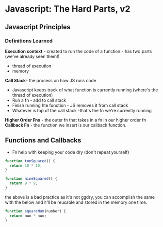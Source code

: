 # Javascript: The Hard Parts, v2

## Javascript Principles

### Definitions Learned

**Execution context** - created to run the code of a function - has two parts (we've already seen them!)

- thread of execution
- memory

**Call Stack**- the process on how JS runs code

- Javascript keeps track of what function is currently running (where's the thread of execution)
- Run a fn - add to call stack
- Finish running hte function - JS removes it from call stack
- Whatever is top of the call stack -that's the fn we're currently running

**Higher Order Fns** - the outer fn that takes in a fn in our higher order fn
**Callback Fn** - the function we insert is our callback function.

## Functions and Callbacks

- Fn help with keeping your code dry (don't repeat yourself)

```javascript
function tonSquared() {
  return 10 * 10;
}

function nineSquared() {
  return 9 * 9;
}
```

the above is a bad practice as it's not ggdry, you can accomplish the same with the below and it'll be reusable and stored in the memory one time.

```javascript
function squareNum(number) {
  return num * num;
}
```
